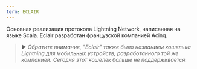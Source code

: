 ```yaml
---
term: ECLAIR
---
```


Основная реализация протокола Lightning Network, написанная на языке Scala. Eclair разработан французской компанией Acinq.

> ► *Обратите внимание, "Eclair" также было названием кошелька Lightning для мобильных устройств, разработанного той же компанией. Сегодня этот кошелек больше не поддерживается.*